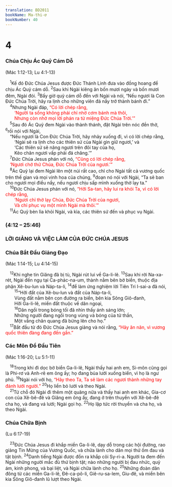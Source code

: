 ```yaml
---
translation: BD2011
bookName: Ma-thi-ơ 
bookNumber: 40
---
```


<div class="title"><h1>4</h1><h3>Chúa Chịu Ác Quỷ Cám Dỗ</h3><p>(Mác 1:12-13; Lu 4:1-13)</p></div>
<span class="verse mat_4_1"> <sup>1</sup>Kế đó Ðức Chúa Jesus được Ðức Thánh Linh đưa vào đồng hoang để chịu Ác Quỷ cám dỗ. </span>
<span class="verse mat_4_2"><sup>2</sup>Sau khi Ngài kiêng ăn bốn mươi ngày và bốn mươi đêm, Ngài đói. </span>
<span class="verse mat_4_3"><sup>3</sup>Bấy giờ quỷ cám dỗ đến với Ngài và nói, “Nếu ngươi là Con Ðức Chúa Trời, hãy ra lịnh cho những viên đá nầy trở thành bánh đi.” <br/></span>
<span class="verse mat_4_4"> <sup>4</sup>Nhưng Ngài đáp, <font color="red">“Có lời chép rằng, </font><br/>  <font color="red">‘Người ta sống không phải chỉ nhờ cơm bánh mà thôi, </font><br/>  <font color="red">Nhưng còn nhờ mọi lời phán ra từ miệng Ðức Chúa Trời.’” </font><br/></span>
<span class="verse mat_4_5"> <sup>5</sup>Sau đó Ác Quỷ đem Ngài vào thành thánh, đặt Ngài trên nóc đền thờ, </span>
<span class="verse mat_4_6"><sup>6</sup>rồi nói với Ngài,<br/> “Nếu ngươi là Con Ðức Chúa Trời, hãy nhảy xuống đi, vì có lời chép rằng,<br/>  ‘Ngài sẽ ra lịnh cho các thiên sứ của Ngài gìn giữ ngươi,’ và <br/>  ‘Các thiên sứ sẽ nâng ngươi trên đôi tay của họ,<br/>  Kẻo chân ngươi vấp phải đá chăng.’” <br/></span>
<span class="verse mat_4_7"> <sup>7</sup>Ðức Chúa Jesus phán với nó, <font color="red">“Cũng có lời chép rằng,</font><br/> <font color="red">‘Ngươi chớ thử Chúa, Ðức Chúa Trời của ngươi.’” </font><br/></span>
<span class="verse mat_4_8"> <sup>8</sup>Ác Quỷ lại đem Ngài lên một núi rất cao, chỉ cho Ngài tất cả vương quốc trên thế gian và mọi vinh hoa của chúng, </span>
<span class="verse mat_4_9"><sup>9</sup>đoạn nó nói với Ngài, “Ta sẽ ban cho ngươi mọi điều nầy, nếu ngươi chịu sấp mình xuống thờ lạy ta.”<br/></span>
<span class="verse mat_4_10"> <sup>10</sup>Ðức Chúa Jesus phán với nó, <font color="red">“Hỡi Sa-tan, hãy lui ra khỏi Ta, vì có lời chép rằng,</font><br/>  <font color="red">‘Ngươi chỉ thờ lạy Chúa, Ðức Chúa Trời của ngươi,</font><br/>  <font color="red">Và chỉ phục vụ một mình Ngài mà thôi.’” </font><br/></span>
<span class="verse mat_4_11"> <sup>11</sup>Ác Quỷ bèn lìa khỏi Ngài, và kìa, các thiên sứ đến và phục vụ Ngài. <br/></span>
<div class="title"><h3>(4:12 – 25:46)</h3><h3>LỜI GIẢNG VÀ VIỆC LÀM CỦA ÐỨC CHÚA JESUS</h3><h3>Chúa Bắt Ðầu Giảng Ðạo</h3><p>(Mác 1:14-15; Lu 4:14-15)</p></div>
<span class="verse mat_4_12"> <sup>12</sup>Khi nghe tin Giăng đã bị tù, Ngài rút lui về Ga-li-lê. </span>
<span class="verse mat_4_13"><sup>13</sup>Sau khi rời Na-xa-rét, Ngài đến ngụ tại Ca-phác-na-um, thành nằm bên bờ biển, thuộc địa phận Xê-bu-lun và Náp-ta-li, </span>
<span class="verse mat_4_14"><sup>14</sup>để làm ứng nghiệm lời Tiên Tri I-sai-a đã nói,<br/></span>
<span class="verse mat_4_15">  <sup>15</sup>“Hỡi đất của Xê-bu-lun và đất của Náp-ta-li,<br/>  Vùng đất nằm bên con đường ra biển, bên kia Sông Giô-đanh,<br/>  Hỡi Ga-li-lê, miền đất thuộc về dân ngoại,<br/></span>
<span class="verse mat_4_16">  <sup>16</sup>Dân ngồi trong bóng tối đã nhìn thấy ánh sáng lớn;<br/>  Những người đang ngồi trong vùng và bóng của tử thần, <br/>  Một vầng chân quang đã bừng lên cho họ.” <br/></span>
<span class="verse mat_4_17"> <sup>17</sup>Bắt đầu từ đó Ðức Chúa Jesus giảng và nói rằng,<font color="red"> “Hãy ăn năn, vì vương quốc thiên đàng đang đến gần.”</font><br/></span>
<div class="title"><h3>Các Môn Ðồ Ðầu Tiên</h3><p>(Mác 1:16-20; Lu 5:1-11)</p></div>
<span class="verse mat_4_18"> <sup>18</sup>Trong khi đi dọc bờ biển Ga-li-lê, Ngài thấy hai anh em, Si-môn cũng gọi là Phi-rơ và Anh-rê em ông ấy; họ đang bủa lưới xuống biển, vì họ là ngư phủ. </span>
<span class="verse mat_4_19"><sup>19</sup>Ngài nói với họ, <font color="red">“Hãy theo Ta, Ta sẽ làm các ngươi thành những tay đánh lưới người.” </font></span>
<span class="verse mat_4_20"><sup>20</sup>Họ liền bỏ lưới và theo Ngài.<br/></span>
<span class="verse mat_4_21"> <sup>21</sup>Từ chỗ đó Ngài đi thêm một quãng nữa và thấy hai anh em khác, Gia-cơ con của Xê-bê-đê và Giăng em ông ấy, đang ở trên thuyền với Xê-bê-đê cha họ, và đang vá lưới; Ngài gọi họ. </span>
<span class="verse mat_4_22"><sup>22</sup>Họ lập tức rời thuyền và cha họ, và theo Ngài.<br/></span>
<div class="title"><h3>Chúa Chữa Bịnh</h3><p>(Lu 6:17-19)</p></div>
<span class="verse mat_4_23"> <sup>23</sup>Ðức Chúa Jesus đi khắp miền Ga-li-lê, dạy dỗ trong các hội đường, rao giảng Tin Mừng của Vương Quốc, và chữa lành cho dân mọi thứ ốm đau và tật bịnh. </span>
<span class="verse mat_4_24"><sup>24</sup>Danh tiếng Ngài được đồn ra khắp cõi Sy-ri-a. Người ta đem đến Ngài những người mắc đủ thứ bịnh tật; nào những người bị đau nhức, quỷ ám, kinh phong, và bại liệt, và Ngài chữa lành cho họ. </span>
<span class="verse mat_4_25"><sup>25</sup>Những đoàn dân đông từ các miền Ga-li-lê, Ðê-ca-pô-li, Giê-ru-sa-lem, Giu-đê, và miền bên kia Sông Giô-đanh lũ lượt theo Ngài.<br/></span>
